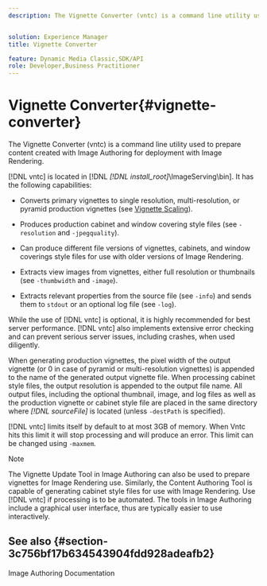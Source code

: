 ```yaml
---
description: The Vignette Converter (vntc) is a command line utility used to prepare content created with Image Authoring for deployment with Image Rendering.


solution: Experience Manager
title: Vignette Converter

feature: Dynamic Media Classic,SDK/API
role: Developer,Business Practitioner
---
```


# Vignette Converter{#vignette-converter}

The Vignette Converter (vntc) is a command line utility used to prepare content created with Image Authoring for deployment with Image Rendering.

 [!DNL vntc] is located in [!DNL *[!DNL install_root]*\ImageServing\bin]. It has the following capabilities:

* Converts primary vignettes to single resolution, multi-resolution, or pyramid production vignettes (see [Vignette Scaling](../../../../ir-api/vntc/utilities/c-ir-vignette-converter-vntc/c-ir-vignette-scaling.md#concept-e373a29c2f954df98d704c7723804585)). 
* Produces production cabinet and window covering style files (see `-resolution` and `-jpegquality`). 

* Can produce different file versions of vignettes, cabinets, and window coverings style files for use with older versions of Image Rendering. 
* Extracts view images from vignettes, either full resolution or thumbnails (see `-thumbwidth` and `-image`). 
* Extracts relevant properties from the source file (see `-info`) and sends them to `stdout` or an optional log file (see `-log`).

While the use of [!DNL vntc] is optional, it is highly recommended for best server performance. [!DNL vntc] also implements extensive error checking and can prevent serious server issues, including crashes, when used diligently.

When generating production vignettes, the pixel width of the output vignette (or 0 in case of pyramid or multi-resolution vignettes) is appended to the name of the generated output vignette file. When processing cabinet style files, the output resolution is appended to the output file name. All output files, including the optional thumbnail, image, and log files as well as the production vignette or cabinet style file are placed in the same directory where *[!DNL sourceFile]* is located (unless `-destPath` is specified).

[!DNL vntc] limits itself by default to at most 3GB of memory. When Vntc hits this limit it will stop processing and will produce an error. This limit can be changed using `-maxmem`.

>[!NOTE]
>
>The Vignette Update Tool in Image Authoring can also be used to prepare vignettes for Image Rendering use. Similarly, the Content Authoring Tool is capable of generating cabinet style files for use with Image Rendering. Use [!DNL vntc] if processing is to be automated. The tools in Image Authoring include a graphical user interface, thus are typically easier to use interactively.

## See also {#section-3c756bf17b634543904fdd928adeafb2}

Image Authoring Documentation 
